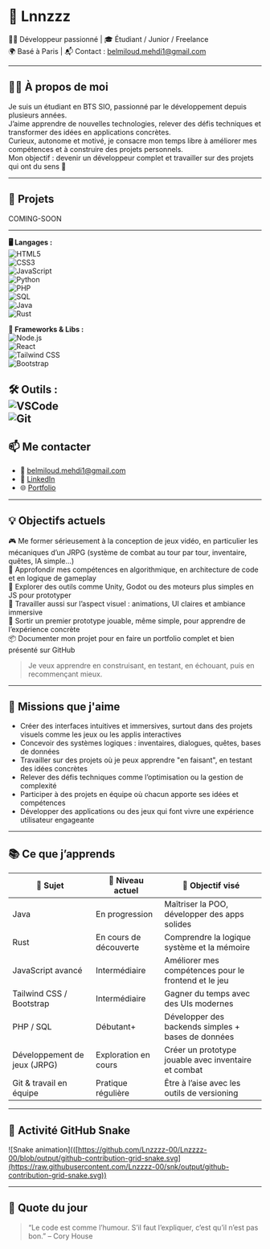# 👋 Lnnzzz

🧑‍💻 Développeur passionné | 🎓 Étudiant / Junior / Freelance  
🌍 Basé à Paris | 📬 Contact : belmiloud.mehdi1@gmail.com

---

## 🧑‍💻 À propos de moi

Je suis un étudiant en BTS SIO, passionné par le développement depuis plusieurs années.  
J’aime apprendre de nouvelles technologies, relever des défis techniques et transformer des idées en applications concrètes.  
Curieux, autonome et motivé, je consacre mon temps libre à améliorer mes compétences et à construire des projets personnels.  
Mon objectif : devenir un développeur complet et travailler sur des projets qui ont du sens 🚀

---

## 🚀 Projets

COMING-SOON

---

**🖥️ Langages :**  
![HTML5](https://img.shields.io/badge/-HTML5-black?style=flat-square&logo=html5)  
![CSS3](https://img.shields.io/badge/-CSS3-black?style=flat-square&logo=css3)  
![JavaScript](https://img.shields.io/badge/-JavaScript-black?style=flat-square&logo=javascript)  
![Python](https://img.shields.io/badge/-Python-black?style=flat-square&logo=python)  
![PHP](https://img.shields.io/badge/-PHP-black?style=flat-square&logo=php)  
![SQL](https://img.shields.io/badge/-SQL-black?style=flat-square&logo=mysql)  
![Java](https://img.shields.io/badge/-Java-black?style=flat-square&logo=java)  
![Rust](https://img.shields.io/badge/-Rust-black?style=flat-square&logo=rust)

**🧩 Frameworks & Libs :**  
![Node.js](https://img.shields.io/badge/-Node.js-black?style=flat-square&logo=node.js)  
![React](https://img.shields.io/badge/-React-black?style=flat-square&logo=react)  
![Tailwind CSS](https://img.shields.io/badge/-Tailwind%20CSS-black?style=flat-square&logo=tailwind-css)  
![Bootstrap](https://img.shields.io/badge/-Bootstrap-black?style=flat-square&logo=bootstrap)

**🛠️ Outils :**  
![VSCode](https://img.shields.io/badge/-VSCode-black?style=flat-square&logo=visual-studio-code)  
![Git](https://img.shields.io/badge/-Git-black?style=flat-square&logo=git)
---

## 📫 Me contacter

- 📧 [belmiloud.mehdi1@gmail.com](belmiloud.mehdi1@gmail.com)  
- 💼 [LinkedIn]([https://www.linkedin.com/in/tonprofil](https://fr.linkedin.com/in/mehdi-belmiloud-9656b9356))  
- 🌐 [Portfolio]()

---

## 💡 Objectifs actuels

🎮 Me former sérieusement à la conception de jeux vidéo, en particulier les mécaniques d’un JRPG (système de combat au tour par tour, inventaire, quêtes, IA simple…)  
🧠 Approfondir mes compétences en algorithmique, en architecture de code et en logique de gameplay  
🧰 Explorer des outils comme Unity, Godot ou des moteurs plus simples en JS pour prototyper  
🎨 Travailler aussi sur l’aspect visuel : animations, UI claires et ambiance immersive  
🚀 Sortir un premier prototype jouable, même simple, pour apprendre de l’expérience concrète  
📦 Documenter mon projet pour en faire un portfolio complet et bien présenté sur GitHub

> Je veux apprendre en construisant, en testant, en échouant, puis en recommençant mieux.

---

## 🎯 Missions que j'aime

- Créer des interfaces intuitives et immersives, surtout dans des projets visuels comme les jeux ou les applis interactives  
- Concevoir des systèmes logiques : inventaires, dialogues, quêtes, bases de données  
- Travailler sur des projets où je peux apprendre "en faisant", en testant des idées concrètes  
- Relever des défis techniques comme l’optimisation ou la gestion de complexité  
- Participer à des projets en équipe où chacun apporte ses idées et compétences  
- Développer des applications ou des jeux qui font vivre une expérience utilisateur engageante
  
---

## 📚 Ce que j’apprends

| 🧠 Sujet                            | 🔄 Niveau actuel         | 🎯 Objectif visé                          |
|------------------------------------|--------------------------|-------------------------------------------|
| Java                               | En progression           | Maîtriser la POO, développer des apps solides |
| Rust                               | En cours de découverte   | Comprendre la logique système et la mémoire |
| JavaScript avancé                  | Intermédiaire            | Améliorer mes compétences pour le frontend et le jeu |
| Tailwind CSS / Bootstrap           | Intermédiaire            | Gagner du temps avec des UIs modernes     |
| PHP / SQL                          | Débutant+                | Développer des backends simples + bases de données |
| Développement de jeux (JRPG)       | Exploration en cours     | Créer un prototype jouable avec inventaire et combat |
| Git & travail en équipe            | Pratique régulière       | Être à l’aise avec les outils de versioning |

---

## 🐍 Activité GitHub Snake

![Snake animation](([https://github.com/Lnzzzz-00/Lnzzzz-00/blob/output/github-contribution-grid-snake.svg](https://raw.githubusercontent.com/Lnzzzz-00/snk/output/github-contribution-grid-snake.svg))

---

## 📅 Quote du jour

> “Le code est comme l’humour. S’il faut l’expliquer, c’est qu’il n’est pas bon.” – Cory House
